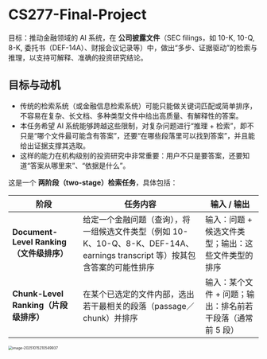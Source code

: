 # CS277-Final-Project



目标：推动金融领域的 AI 系统，在 **公司披露文件**（SEC filings，如 10-K, 10-Q, 8-K, 委托书（DEF-14A）、财报会议记录等）中，做出“多步、证据驱动”的检索与推理，以支持可解释、准确的投资研究结论。



## 目标与动机

- 传统的检索系统（或金融信息检索系统）可能只能做关键词匹配或简单排序，不容易在复杂、长文档、多种类型文件中给出高质量、有解释性的答案。
- 本任务希望 AI 系统能够跨越这些限制，对复杂问题进行“推理 + 检索”，即不只是“哪个文件最可能含有答案”，还要“在哪些段落里可以找到答案”，并且能给出证据支撑其选取。
- 这样的能力在机构级别的投资研究中非常重要：用户不只是要答案，还要知道“答案从哪里来”、“依据是什么”。



这是一个 **两阶段（two-stage）检索任务**，具体包括：

| 阶段                                     | 任务内容                                                     | 输入 / 输出                                                |
| ---------------------------------------- | ------------------------------------------------------------ | ---------------------------------------------------------- |
| **Document-Level Ranking（文件级排序）** | 给定一个金融问题（查询），将一组候选文件类型（例如 10-K、10-Q、8-K、DEF-14A、earnings transcript 等）按其包含答案的可能性排序 | 输入：问题 + 候选文件类型；输出：这些文件类型的排序        |
| **Chunk-Level Ranking（片段级排序）**    | 在某个已选定的文件内部，选出若干最相关的段落（passage／chunk）并排序 | 输入：某个文件 + 问题；输出：排名前若干段落（通常前 5 段） |



<img src="img/task.png" alt="image-20251015210549937" style="zoom:50%;" />





